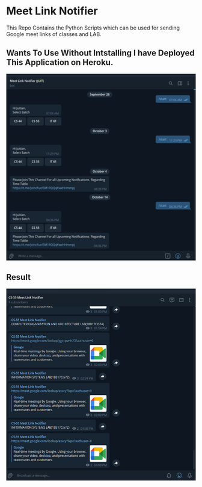 # Meet Link Notifier
This Repo Contains the Python Scripts which can be used for sending Google meet links of classes and LAB.
## Wants To Use Without Intstalling I have Deployed This Application on Heroku.
![Image](./public/Images/s1.png)
## Result
![Image](./public/Images/s2.png)
